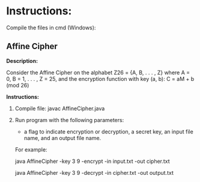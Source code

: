 # Instructions:

Compile the files in cmd (Windows):

## Affine Cipher

**Description:**

Consider the Affine Cipher on the alphabet Z26 = {A, B, . . . , Z} where A = 0, B = 1, . . . , Z = 25,
and the encryption function with key (a, b): C = aM + b (mod 26)

**Instructions:**

1. Compile file: javac AffineCipher.java

2. Run program with the following parameters:

    - a flag to indicate encryption or decryption, a secret key, an input file name, and an output file name.

    For example:

	java AffineCipher -key 3 9 -encrypt -in input.txt -out cipher.txt

	java AffineCipher -key 3 9 -decrypt -in cipher.txt -out output.txt

